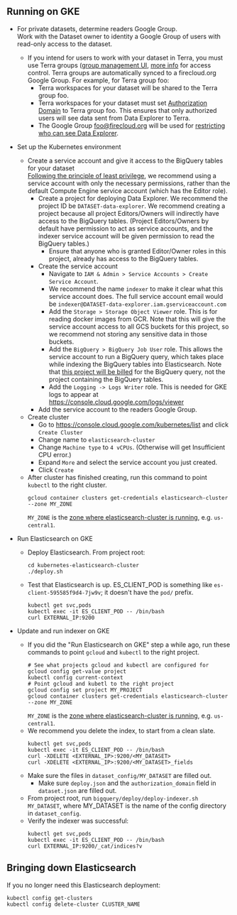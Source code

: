 ## Running on GKE

* For private datasets, determine readers Google Group.  
  Work with the Dataset owner to identity a Google Group of users with read-only
  access to the dataset.  
  * If you intend for users to work with your dataset in Terra, you must use
    Terra groups ([group management UI](https://app.terra.bio/#groups),
    [more info](https://software.broadinstitute.org/firecloud/documentation/article?id=9553) for access control. Terra groups are automatically synced to a
    firecloud.org Google Group. For example, for Terra group foo:
      * Terra workspaces for your dataset will be shared to the Terra group foo.
      * Terra workspaces for your dataset must set [Authorization Domain](https://gatkforums.broadinstitute.org/firecloud/discussion/9524/authorization-domains)
      to Terra group foo. This ensures that only authorized users will see data sent
      from Data Explorer to Terra.
      * The Google Group foo@firecloud.org will be used for [restricting who can see
    Data Explorer](https://github.com/DataBiosphere/data-explorer/tree/master/deploy#enable-access-control).
* Set up the Kubernetes environment
  * Create a service account and give it access to the BigQuery tables for your
  dataset  
  [Following the principle of least privilege](https://cloud.google.com/kubernetes-engine/docs/tutorials/authenticating-to-cloud-platform#why_use_service_accounts),
  we recommend using a service account with only the necessary permissions,
  rather than the default Compute Engine service account (which has the Editor
  role).
    * Create a project for deploying Data Explorer. We recommend the project ID
      be `DATASET-data-explorer`. We recommend creating a
      project because all project Editors/Owners will indirectly have
      access to the BigQuery tables. (Project Editors/Owners by default have
      permission to act as service accounts, and the indexer service account will be
      given permission to read the BigQuery tables.)
      * Ensure that anyone who is
      granted Editor/Owner roles in this project, already has access to the BigQuery tables.
    * Create the service account
      * Navigate to `IAM & Admin > Service Accounts > Create Service Account`.
      * We recommend the name `indexer` to make it clear what this service account does.
        The full service account email would be `indexer@DATASET-data-explorer.iam.gserviceaccount.com`
      * Add the `Storage > Storage Object Viewer` role. This is for reading
      docker images from GCR. Note that this will give the service account access to
      all GCS buckets for this project, so we recommend not storing any
      sensitive data in those buckets.
      * Add the `BigQuery > BigQuery Job User` role. This allows the service
      account to run a BigQuery query, which takes place while indexing the
      BigQuery tables into Elasticsearch. Note that [this project will be billed](https://github.com/DataBiosphere/data-explorer-indexers/blob/master/bigquery/indexer.py#L131)
      for the BigQuery query, not the project containing the BigQuery tables.
      * Add the `Logging -> Logs Writer` role. This is needed for GKE logs to
      appear at https://console.cloud.google.com/logs/viewer
    * Add the service account to the readers Google Group.
  * Create cluster
    * Go to https://console.cloud.google.com/kubernetes/list and click `Create Cluster`
    * Change name to `elasticsearch-cluster`
    * Change `Machine type` to `4 vCPUs`. (Otherwise will get Insufficient CPU error.)
    * Expand `More` and select the service account you just created.
    * Click `Create`
  * After cluster has finished creating, run this command to point `kubectl` to
  the right cluster.
    ```
    gcloud container clusters get-credentials elasticsearch-cluster --zone MY_ZONE
    ```
    `MY_ZONE` is the [zone where elasticsearch-cluster is running](https://console.cloud.google.com/kubernetes/list),
    e.g. `us-central1`.

* Run Elasticsearch on GKE
  * Deploy Elasticsearch. From project root:
    ```
    cd kubernetes-elasticsearch-cluster
    ./deploy.sh
    ```
  * Test that Elasticsearch is up. ES_CLIENT_POD is something like
  `es-client-595585f9d4-7jw9v`; it doesn't have the `pod/` prefix.
    ```
    kubectl get svc,pods
    kubectl exec -it ES_CLIENT_POD -- /bin/bash
    curl EXTERNAL_IP:9200
    ```

* Update and run indexer on GKE
  * If you did the "Run Elasticsearch on GKE" step a while ago, run
    these commands to point `gcloud` and `kubectl` to the right project.
    ```
    # See what projects gcloud and kubectl are configured for
    gcloud config get-value project
    kubectl config current-context
    # Point gcloud and kubetl to the right project
    gcloud config set project MY_PROJECT
    gcloud container clusters get-credentials elasticsearch-cluster --zone MY_ZONE
    ```
    `MY_ZONE` is the [zone where elasticsearch-cluster is running](https://console.cloud.google.com/kubernetes/list),
    e.g. `us-central1`.
  * We recommend you delete the index, to start from a clean slate.
    ```
    kubectl get svc,pods
    kubectl exec -it ES_CLIENT_POD -- /bin/bash
    curl -XDELETE <EXTERNAL_IP>:9200/<MY_DATASET>
    curl -XDELETE <EXTERNAL_IP>:9200/<MY_DATASET>_fields
    ```
  * Make sure the files in `dataset_config/MY_DATASET` are filled out.
    * Make sure `deploy.json` and the `authorization_domain` field in
      `dataset.json` are filled out.
  * From project root, run `bigquery/deploy/deploy-indexer.sh MY_DATASET`, where
  MY_DATASET is the name of the config directory in `dataset_config`.
  * Verify the indexer was successful:
    ```
    kubectl get svc,pods
    kubectl exec -it ES_CLIENT_POD -- /bin/bash
    curl EXTERNAL_IP:9200/_cat/indices?v
    ```

## Bringing down Elasticsearch

If you no longer need this Elasticsearch deployment:
```
kubectl config get-clusters
kubectl config delete-cluster CLUSTER_NAME
```
